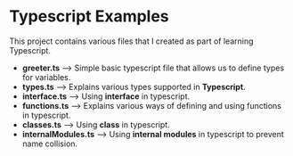 Typescript Examples
===================

This project contains various files that I created as part of learning Typescript.

- **greeter.ts**   --> Simple basic typescript file that allows us to define types for variables.
- **types.ts**     --> Explains various types supported in **Typescript**.
- **interface.ts** --> Using **interface** in typescript.
- **functions.ts** --> Explains various ways of defining and using functions in typescript.
- **classes.ts** --> Using **class** in typescript.
- **internalModules.ts** --> Using **internal modules** in typescript to prevent name collision.
